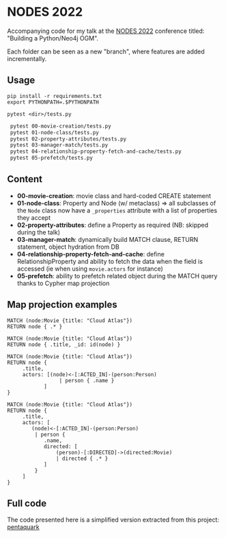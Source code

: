 # NODES 2022

Accompanying code for my talk at the 
[NODES 2022](https://hopin.com/events/nodes-2022/registration) 
conference titled: "Building a Python/Neo4j OGM".

Each folder can be seen as a new "branch", where features are
added incrementally.

## Usage

    pip install -r requirements.txt
    export PYTHONPATH=.$PYTHONPATH

    pytest <dir>/tests.py


```bash
 pytest 00-movie-creation/tests.py
 pytest 01-node-class/tests.py 
 pytest 02-property-attributes/tests.py
 pytest 03-manager-match/tests.py 
 pytest 04-relationship-property-fetch-and-cache/tests.py 
 pytest 05-prefetch/tests.py 
```

## Content

- **00-movie-creation**: movie class and hard-coded CREATE statement
- **01-node-class**: Property and Node (w/ metaclass) => all subclasses of the `Node` class now have 
    a `_properties` attribute with a list of properties they accept
- **02-property-attributes**: define a Property as required (NB: skipped during the talk)
- **03-manager-match**: dynamically build MATCH clause, RETURN statement, object hydration from DB
- **04-relationship-property-fetch-and-cache**: define RelationshipProperty and ability to fetch the data
    when the field is accessed (ie when using `movie.actors` for instance)
- **05-prefetch**: ability to prefetch related object during the MATCH query thanks to Cypher map projection


## Map projection examples

```
MATCH (node:Movie {title: "Cloud Atlas"}) 
RETURN node { .* }

MATCH (node:Movie {title: "Cloud Atlas"}) 
RETURN node { .title, _id: id(node) }

MATCH (node:Movie {title: "Cloud Atlas"})
RETURN node {
     .title, 
     actors: [(node)<-[:ACTED_IN]-(person:Person) 
                 | person { .name }
            ]
}

MATCH (node:Movie {title: "Cloud Atlas"})
RETURN node {
     .title, 
     actors: [
        (node)<-[:ACTED_IN]-(person:Person) 
         | person { 
            .name, 
            directed: [
                (person)-[:DIRECTED]->(directed:Movie)
                | directed { .* }
            ] 
         }
     ]
}
```

## Full code

The code presented here is a simplified version extracted
from this project: [pentaquark](https://github.com/stellasia/pentaquark)
